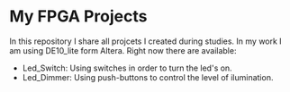 # My FPGA Projects
In this repository I share all projcets I created during studies.
In my work I am using DE10_lite form Altera.
Right now there are available:
- Led_Switch: Using switches in order to turn the led's on.
- Led_Dimmer: Using push-buttons to control the level of ilumination.